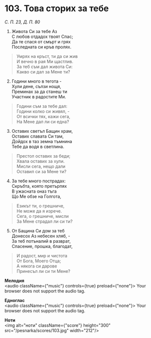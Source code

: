 # 103. Това сторих за тебе

_С. П. 23, Д. П. 80_

1. Живота Си за тебе Аз  
С любов отдадох твоят Спас;  
Да те спася от смърт и грях  
Последната си кръв пролях.  

> Умрях на кръст, ти да си жив  
> И вечно в рая Ми щастлив.  
> За теб съм дал живота Си:  
> Какво си дал за Мене ти?

2. Години много в тегота -  
Хули дене, сълзи нощя,  
Преминах за да станеш ти  
Участник в радостите Ми.  

> Години съм за тебе дал:  
> Години колко си живял, -  
> От всички тях, кажи сега,  
> На Мене дал ли си една?

3. Оставих светъл Бащин храм,  
Оставих славата Си там,  
Дойдох в таз земна тъмнина  
Тебе да водя в светлина.  

> Престол оставих за беди;  
> Хвала оставих за хули.  
> Мисли сега, нещо дали  
> Оставил си за Мене ти?

4. За тебе много пострадах:  
Скръбта, която претърпях  
В ужасната оназ тъга  
Що Ме обзе на Голгота,  

> Езикът ти, о грешниче,  
> Не може да я изрече.  
> Сега, о грешниче, мисли  
> За Мене страдал ли си ти?

5. От Бащина Си дом за теб  
Донесох Аз небесен хляб, -  
За теб потъналий в разврат,  
Спасение, прошка, благодат,  

> И радост, мир и чистота  
> От Бога, Моего Отца;  
> А някога си дарове  
> Принесъл ли си ти Мене?

**Мелодия**  
<audio className={"music"} controls={true} preload={"none"}>
    <source src="/pesnarka/mp3/103.mp3" type="audio/mpeg"/>
    Your browser does not support the audio tag.
</audio>

**Едноглас**  
<audio className={"music"} controls={true} preload={"none"}>
    <source src="/pesnarka/transp/103.mp3" type="audio/mpeg"/>
    Your browser does not support the audio tag.
</audio>

**Ноти**  
<img alt="ноти" className={"score"} height="300" src="/pesnarka/scores/103.jpg" width="212"/>
